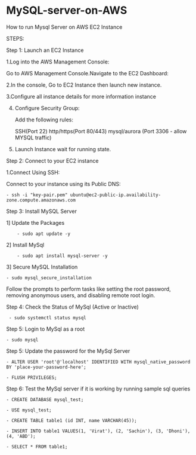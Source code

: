 # MySQL-server-on-AWS
How to run Mysql Server on AWS EC2 Instance

STEPS:

Step 1: Launch an EC2 Instance

1.Log into the AWS Management Console:

Go to AWS Management Console.Navigate to the EC2 Dashboard:

2.In the console, Go to EC2 Instance then launch new instance.

3.Configure all instance details for more information instance 

4. Configure Security Group:

   Add the following rules:

   SSH(Port 22)
   http/https(Port 80/443)
   mysql/aurora (Port 3306 - allow MYSQL traffic)
		
		
6. Launch Instance wait for running state.

Step 2: Connect to your EC2 instance

 1.Connect Using SSH:

  Connect to your instance using its Public DNS:
			
   	- ssh -i "key-pair.pem" ubuntu@ec2-public-ip.availability-zone.compute.amazonaws.com
		
		
Step 3: Install MySQL Server

1] Update the Packages
    
    	- sudo apt update -y
     
2] Install MySql  	
 	
    	- sudo apt install mysql-server -y

3] Secure MySQL Installation 
 		
   	- sudo mysql_secure_installation
    
Follow the prompts to perform tasks like setting the root password, removing anonymous users, and disabling remote root login.

Step 4: Check the Status of MySql (Active or Inactive)

	 - sudo systemctl status mysql

Step 5: Login to MySql as a root

	- sudo mysql
		
Step 5: Update the password for the MySql Server

	- ALTER USER 'root'@'localhost' IDENTIFIED WITH mysql_native_password BY 'place-your-password-here';
		
	- FLUSH PRIVILEGES;

Step 6: Test the MySql server if it is working by running sample sql queries

	- CREATE DATABASE mysql_test;

	- USE mysql_test;

	- CREATE TABLE table1 (id INT, name VARCHAR(45));

	- INSERT INTO table1 VALUES(1, 'Virat'), (2, 'Sachin'), (3, 'Dhoni'), (4, 'ABD');

	- SELECT * FROM table1;
